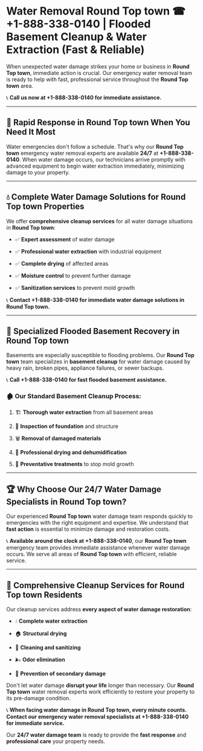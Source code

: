 # Water Removal Round Top town ☎ +1-888-338-0140 | Flooded Basement Cleanup & Water Extraction (Fast & Reliable)

When unexpected water damage strikes your home or business in **Round Top town**, immediate action is crucial. Our emergency water removal team is ready to help with fast, professional service throughout the **Round Top town** area. 

📞 **Call us now at +1-888-338-0140 for immediate assistance.**
---
## 🚀 Rapid Response in Round Top town When You Need It Most
Water emergencies don't follow a schedule. That's why our **Round Top town** emergency water removal experts are available **24/7** at **+1-888-338-0140**. When water damage occurs, our technicians arrive promptly with advanced equipment to begin water extraction immediately, minimizing damage to your property.
---
## 💧 Complete Water Damage Solutions for Round Top town Properties
We offer **comprehensive cleanup services** for all water damage situations in **Round Top town**:
- ✅ **Expert assessment** of water damage  
- ✅ **Professional water extraction** with industrial equipment  
- ✅ **Complete drying** of affected areas  
- ✅ **Moisture control** to prevent further damage  
- ✅ **Sanitization services** to prevent mold growth  
📞 **Contact +1-888-338-0140 for immediate water damage solutions in Round Top town.**
---
## 🌊 Specialized Flooded Basement Recovery in Round Top town
Basements are especially susceptible to flooding problems. Our **Round Top town** team specializes in **basement cleanup** for water damage caused by heavy rain, broken pipes, appliance failures, or sewer backups. 
📞 **Call +1-888-338-0140 for fast flooded basement assistance.**
### 🏚️ Our Standard Basement Cleanup Process:
1. 🏗️ **Thorough water extraction** from all basement areas  
2. 🔎 **Inspection of foundation** and structure  
3. 🗑️ **Removal of damaged materials**  
4. 💨 **Professional drying and dehumidification**  
5. 🚫 **Preventative treatments** to stop mold growth  
---
## 🏆 Why Choose Our 24/7 Water Damage Specialists in Round Top town?
Our experienced **Round Top town** water damage team responds quickly to emergencies with the right equipment and expertise. We understand that **fast action** is essential to minimize damage and restoration costs.
📞 **Available around the clock at +1-888-338-0140**, our **Round Top town** emergency team provides immediate assistance whenever water damage occurs. We serve all areas of **Round Top town** with efficient, reliable service.
---
## 🧹 Comprehensive Cleanup Services for Round Top town Residents
Our cleanup services address **every aspect of water damage restoration**:
- 💧 **Complete water extraction**  
- 🏠 **Structural drying**  
- 🧼 **Cleaning and sanitizing**  
- 🌬️ **Odor elimination**  
- 🚫 **Prevention of secondary damage**  
Don't let water damage **disrupt your life** longer than necessary. Our **Round Top town** water removal experts work efficiently to restore your property to its pre-damage condition.
📞 **When facing water damage in Round Top town, every minute counts. Contact our emergency water removal specialists at +1-888-338-0140 for immediate service.**
Our **24/7 water damage team** is ready to provide the **fast response** and **professional care** your property needs.
